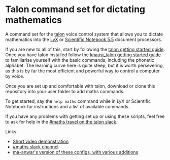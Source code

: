 # Talon command set for dictating mathematics

A command set for the [talon](https://talonvoice.com/) voice control system that allows you to dictate mathematics into the [LyX](https://www.lyx.org/) or [Scientific Notebook 5.5](https://www.mackichan.com/index.html?products/dnloadreq55.html~mainFrame) document processors.

If you are new to all of this, start by following the [talon getting started guide](https://talonvoice.com/docs/). Once you have talon installed follow the [knausj_talon getting started guide](https://github.com/knausj85/knausj_talon#getting-started-with-talon) to familiarise yourself with the basic commands, including the phonetic alphabet. The learning curve here is quite steep, but it is worth persevering, as this is by far the most efficient and powerful way to control a computer by voice.

Once you are set up and comfortable with talon, download or clone this repository into your user folder to add maths commands.

To get started, say the `help maths` command while in LyX or Scientific Notebook for instructions and a list of available commands.

If you have any problems with getting set up or using these scripts, feel free to ask for help in the [#maths travel on the talon slack](https://app.slack.com/client/T7FPSMV8F/C01ETRZNT46).

Links:
* [Short video demonstration](https://www.youtube.com/watch?v=7eZ6fMztvwA)
* [#maths slack channel](https://app.slack.com/client/T7FPSMV8F/C01ETRZNT46)
* [ma-anwar's version of these configs, with various additions](https://github.com/ma-anwar/mathfly)

